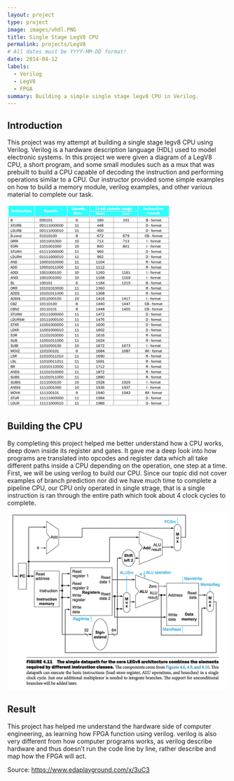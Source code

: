 ```yaml
---
layout: project
type: project
image: images/vhdl.PNG
title: Single Stage LegV8 CPU
permalink: projects/LegV8
# All dates must be YYYY-MM-DD format!
date: 2014-04-12
labels:
  - Verilog
  - LegV8
  - FPGA
summary: Building a simple single stage legv8 CPU in Verilog.
---
```


## Introduction

This project was my attempt at building a single stage legv8 CPU using Verilog. Verilog is a hardware description language (HDL) used to model electronic systems. In this project we were given a diagram of a LegV8 CPU, a short program, and some small modules such as a mux that was prebuilt to build a CPU capable of decoding the instruction and performing operations similar to a CPU. Our instructor provided some simple examples on how to build a memory module, verilog examples, and other various material to complete our task.

<img class="Op codes" src="../images/BWLrW.png">

## Building the CPU
 
By completing this project helped me better understand how a CPU works, deep down inside its register and gates. It gave me a deep look into how programs are translated into opcodes and register data which all take different paths inside a CPU depending on the operation, one step at a time. First, we will be using verilog to build our CPU. Since our topic did not cover examples of branch prediction nor did we have much time to complete a pipeline CPU, our CPU only operated in single strage, that is a single instruction is ran through the entire path which took about 4 clock cycles to complete.

<img class="Op codes" src="../images/Legv8_simple.png">

## Result
 
This project has helped me understand the hardware side of computer engineering, as learning how FPGA function using verilog. verilog is also very different from how computer programs works, as verilog describe hardware and thus doesn’t run the code line by line, rather describe and map how the FPGA will act.
 
Source: https://www.edaplayground.com/x/3uC3


